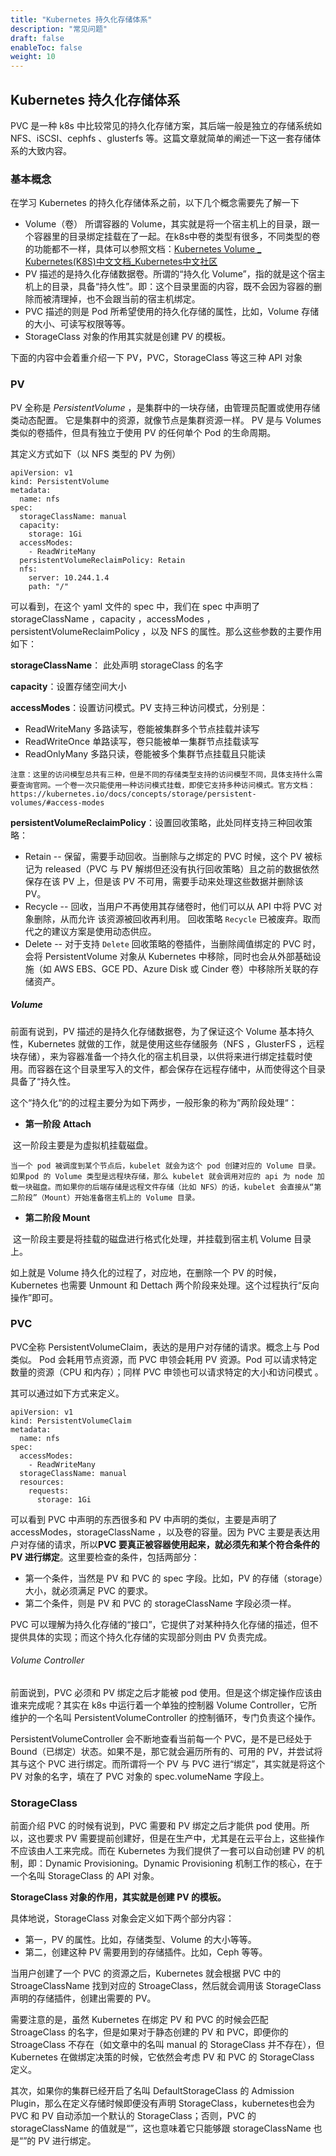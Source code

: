 ```yaml
---
title: "Kubernetes 持久化存储体系"
description: "常见问题"
draft: false
enableToc: false
weight: 10
---
```


## Kubernetes 持久化存储体系

PVC 是一种 k8s 中比较常见的持久化存储方案，其后端一般是独立的存储系统如 NFS、iSCSI、cephfs 、glusterfs 等。这篇文章就简单的阐述一下这一套存储体系的大致内容。

### 基本概念

在学习 Kubernetes 的持久化存储体系之前，以下几个概念需要先了解一下

- Volume（卷） 所谓容器的 Volume，其实就是将一个宿主机上的目录，跟一个容器里的目录绑定挂载在了一起。在k8s中卷的类型有很多，不同类型的卷的功能都不一样，具体可以参照文档：[Kubernetes Volume _ Kubernetes(K8S)中文文档_Kubernetes中文社区](http://docs.kubernetes.org.cn/429.html#i)
- PV  描述的是持久化存储数据卷。所谓的“持久化 Volume”，指的就是这个宿主机上的目录，具备“持久性”。即：这个目录里面的内容，既不会因为容器的删除而被清理掉，也不会跟当前的宿主机绑定。
- PVC 描述的则是 Pod 所希望使用的持久化存储的属性，比如，Volume 存储的大小、可读写权限等等。
- StorageClass 对象的作用其实就是创建 PV 的模板。

下面的内容中会着重介绍一下 PV，PVC，StorageClass 等这三种 API 对象

### PV

PV 全称是 *PersistentVolume* ，是集群中的一块存储，由管理员配置或使用存储类动态配置。 它是集群中的资源，就像节点是集群资源一样。 PV 是与 Volumes 类似的卷插件，但具有独立于使用 PV 的任何单个 Pod 的生命周期。

其定义方式如下（以 NFS 类型的 PV 为例）

```
apiVersion: v1
kind: PersistentVolume
metadata: 
  name: nfs
spec: 
  storageClassName: manual
  capacity:
    storage: 1Gi
  accessModes:
    - ReadWriteMany
  persistentVolumeReclaimPolicy: Retain
  nfs:
    server: 10.244.1.4
    path: "/"
```

可以看到，在这个 yaml 文件的 spec 中，我们在 spec 中声明了 storageClassName ，capacity ，accessModes ，persistentVolumeReclaimPolicy ，以及 NFS 的属性。那么这些参数的主要作用如下：

**storageClassName**： 此处声明 storageClass 的名字

**capacity**：设置存储空间大小

**accessModes**：设置访问模式。PV 支持三种访问模式，分别是：

- ReadWriteMany 多路读写，卷能被集群多个节点挂载并读写
- ReadWriteOnce 单路读写，卷只能被单一集群节点挂载读写
- ReadOnlyMany 多路只读，卷能被多个集群节点挂载且只能读

```
注意：这里的访问模型总共有三种，但是不同的存储类型支持的访问模型不同，具体支持什么需要查询官网。一个卷一次只能使用一种访问模式挂载，即使它支持多种访问模式。官方文档：https://kubernetes.io/docs/concepts/storage/persistent-volumes/#access-modes
```

**persistentVolumeReclaimPolicy**：设置回收策略，此处同样支持三种回收策略：

- Retain  -- 保留，需要手动回收。当删除与之绑定的 PVC 时候，这个 PV 被标记为 released（PVC 与 PV 解绑但还没有执行回收策略）且之前的数据依然保存在该 PV 上，但是该 PV 不可用，需要手动来处理这些数据并删除该 PV。
- Recycle -- 回收，当用户不再使用其存储卷时，他们可以从 API 中将 PVC 对象删除，从而允许 该资源被回收再利用。 回收策略 `Recycle` 已被废弃。取而代之的建议方案是使用动态供应。
- Delete  --  对于支持 `Delete` 回收策略的卷插件，当删除阈值绑定的 PVC 时，会将 PersistentVolume 对象从 Kubernetes 中移除，同时也会从外部基础设施（如 AWS EBS、GCE PD、Azure Disk 或 Cinder 卷）中移除所关联的存储资产。

##### Volume

前面有说到，PV 描述的是持久化存储数据卷，为了保证这个 Volume 基本持久性，Kubernetes 就做的工作，就是使用这些存储服务（NFS ，GlusterFS ，远程块存储），来为容器准备一个持久化的宿主机目录，以供将来进行绑定挂载时使用。而容器在这个目录里写入的文件，都会保存在远程存储中，从而使得这个目录具备了“持久性。

这个“持久化“的的过程主要分为如下两步，一般形象的称为”两阶段处理“：

- **第一阶段**  **Attach**

​        这一阶段主要是为虚拟机挂载磁盘。

```
当一个 pod 被调度到某个节点后，kubelet 就会为这个 pod 创建对应的 Volume 目录。如果pod 的 Volume 类型是远程块存储，那么 kubelet 就会调用对应的 api 为 node 加载一块磁盘。而如果你的后端存储是远程文件存储（比如 NFS）的话，kubelet 会直接从“第二阶段”（Mount）开始准备宿主机上的 Volume 目录。
```

- **第二阶段 Mount**

​       这一阶段主要是将挂载的磁盘进行格式化处理，并挂载到宿主机 Volume 目录上。

如上就是 Volume 持久化的过程了，对应地，在删除一个 PV 的时候，Kubernetes 也需要 Unmount 和 Dettach 两个阶段来处理。这个过程执行“反向操作”即可。

### PVC

PVC全称 PersistentVolumeClaim，表达的是用户对存储的请求。概念上与 Pod 类似。 Pod 会耗用节点资源，而 PVC 申领会耗用 PV 资源。Pod 可以请求特定数量的资源（CPU 和内存）；同样 PVC 申领也可以请求特定的大小和访问模式 。

其可以通过如下方式来定义。

```
apiVersion: v1
kind: PersistentVolumeClaim
metadata:
  name: nfs
spec:
  accessModes:
    - ReadWriteMany
  storageClassName: manual
  resources:
    requests:
      storage: 1Gi
```

可以看到 PVC 中声明的东西很多和 PV 中声明的类似，主要是声明了 accessModes，storageClassName ，以及卷的容量。因为 PVC 主要是表达用户对存储的请求，所以**PVC 要真正被容器使用起来，就必须先和某个符合条件的 PV 进行绑定**。这里要检查的条件，包括两部分：

- 第一个条件，当然是 PV 和 PVC 的 spec 字段。比如，PV 的存储（storage）大小，就必须满足 PVC 的要求。
- 第二个条件，则是 PV 和 PVC 的 storageClassName 字段必须一样。

PVC 可以理解为持久化存储的“接口”，它提供了对某种持久化存储的描述，但不提供具体的实现；而这个持久化存储的实现部分则由 PV 负责完成。

###### Volume Controller

前面说到，PVC 必须和 PV 绑定之后才能被 pod 使用。但是这个绑定操作应该由谁来完成呢？其实在 k8s 中运行着一个单独的控制器 Volume Controller，它所维护的一个名叫 PersistentVolumeController 的控制循环，专门负责这个操作。

PersistentVolumeController 会不断地查看当前每一个 PVC，是不是已经处于 Bound（已绑定）状态。如果不是，那它就会遍历所有的、可用的 PV，并尝试将其与这个 PVC 进行绑定。而所谓将一个 PV 与 PVC 进行“绑定”，其实就是将这个 PV 对象的名字，填在了 PVC 对象的 spec.volumeName 字段上。

### StorageClass 

前面介绍 PVC 的时候有说到，PVC 需要和 PV 绑定之后才能供 pod 使用。所以，这也要求 PV 需要提前创建好，但是在生产中，尤其是在云平台上，这些操作不应该由人工来完成。而在 Kubernetes 为我们提供了一套可以自动创建 PV 的机制，即：Dynamic Provisioning。Dynamic Provisioning 机制工作的核心，在于一个名叫 StorageClass 的 API 对象。

**StorageClass 对象的作用，其实就是创建 PV 的模板。**

具体地说，StorageClass 对象会定义如下两个部分内容：

- 第一，PV 的属性。比如，存储类型、Volume 的大小等等。
- 第二，创建这种 PV 需要用到的存储插件。比如，Ceph 等等。

当用户创建了一个 PVC 的资源之后，Kubernetes 就会根据 PVC 中的 StroageClassName 找到对应的 StroageClass，然后就会调用该 StorageClass 声明的存储插件，创建出需要的 PV。

需要注意的是，虽然 Kubernetes 在绑定 PV 和 PVC 的时候会匹配 StroageClass 的名字，但是如果对于静态创建的 PV 和 PVC，即便你的 StroageClass 不存在（如文章中的名叫 manual 的 StorageClass 并不存在），但 Kubernetes 在做绑定决策的时候，它依然会考虑 PV 和 PVC 的 StorageClass 定义。

其次，如果你的集群已经开启了名叫 DefaultStorageClass 的 Admission Plugin，那么在定义存储时候即便没有声明 StorageClass，kubernetes也会为 PVC 和 PV 自动添加一个默认的 StorageClass；否则，PVC 的 storageClassName 的值就是“”，这也意味着它只能够跟 storageClassName 也是“”的 PV 进行绑定。

